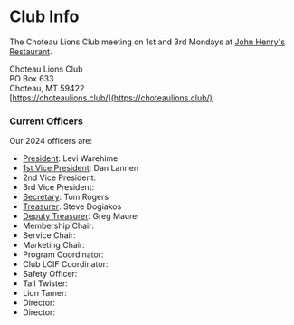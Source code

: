 # Club Info

The Choteau Lions Club meeting on 1st and 3rd Mondays at [John Henry's Restaurant](https://maps.app.goo.gl/m8yY86p3FqkAHGGE8).

Choteau Lions Club\
PO Box 633\
Choteau, MT 59422\
[https://choteaulions.club/](https://choteaulions.club/)

### Current Officers

Our 2024 officers are:

* [President](https://app.gitbook.com/s/TLv6bYyHneMPHZmgJ8Nk/officers-handbooks/officers/president): Levi Warehime
* [1st Vice President](https://app.gitbook.com/s/TLv6bYyHneMPHZmgJ8Nk/officers-handbooks/officers/vice-presidents/1st-vice-president): Dan Lannen
* 2nd Vice President:&#x20;
* 3rd Vice President:
* [Secretary](https://app.gitbook.com/s/TLv6bYyHneMPHZmgJ8Nk/officers-handbooks/officers/secretary): Tom Rogers
* [Treasurer](https://app.gitbook.com/s/TLv6bYyHneMPHZmgJ8Nk/officers-handbooks/officers/treasurer): Steve Dogiakos
* [Deputy Treasurer](https://app.gitbook.com/s/TLv6bYyHneMPHZmgJ8Nk/officers-handbooks/officers/treasurer/deputy-treasurer): Greg Maurer
* Membership Chair:
* Service Chair:
* Marketing Chair:
* Program Coordinator:
* Club LCIF Coordinator:
* Safety Officer:
* Tail Twister:
* Lion Tamer:
* Director:
* Director:
